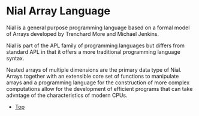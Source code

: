 # Nial Array Language

Nial is a general purpose programming language based on a formal model of Arrays developed by Trenchard More and Michael Jenkins.

Nial is part of the APL family of programming languages but differs from standard APL in that it offers a more traditional programming language syntax.

Nested arrays of multiple dimensions are the primary data type of Nial. Arrays together with an extensible core set of functions to manipulate arrays and a programming language for the construction of more complex computations allow for the development of efficient programs that can take advntage of the characteristics of modern CPUs.

- [Top](top)


